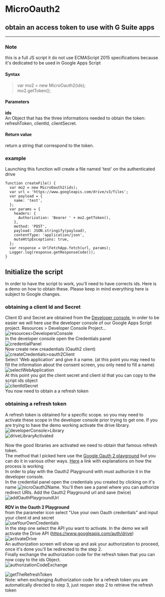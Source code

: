 # MicroOauth2
## obtain an access token to use with G Suite apps
----------

### Note  

this is a full JS script it do not use ECMAScript 2015 specifications because it's dedicated to be used in Google Apps Script

#### Syntax  
> var mo2 = new MicroOauth2(ids);  
> mo2.getToken();  

#### Parameters  
**ids**  
 An Object that has the three informations needed to obtain the token: refreshToken, clientId, clientSecret.  

#### Return value  
return a string that correspond to the token.  


### example  

Launching this function will create a file named 'test' on the authenticated drive  

    function createFile() {
      var mo2 = new MicroOauth2(ids);
      var url = 'https://www.googleapis.com/drive/v3/files';
      var payload = {
        name: 'test',
      };
      var params = {
        headers: {
          Authorization: 'Bearer ' + mo2.getToken(),
        },
        method: 'POST',
        payload: JSON.stringify(payload),
        contentType: 'application/json',
        muteHttpExceptions: true,
      };
      var response = UrlFetchApp.fetch(url, params);
      Logger.log(response.getResponseCode());
    }

## Initialize the script  

In order to have the script to work, you'll need to have corrects ids.
Here is a demo on how to obtain these. Please keep in mind everything here is subject to Google changes.

### obtaining a client Id and Secret  
Client ID and Secret are obtained from the [Developer console](https://console.developers.google.com/), in order to be easier we will here use the developer console of our Google Apps Script project. Resources > Developer Console Project...  
![resources>DevelopersConsole](http://i.imgur.com/SSNpBLQ.png)  
In the developer console open the Credentials panel  
![credentialPanel](http://i.imgur.com/AFsc0KN.png)  
Now create new creadentials (Oauth2 client)  
![createCredentials>oauth2Client](http://i.imgur.com/1TmyO0q.png)  
Select 'Web application' and give it a name. (at this point you may need to fill the information about the consent screen, you only need to fill a name)  
![selectWebApplication](http://i.imgur.com/Y8uVKml.png)  
At this point you got the client secret and client id that you can copy to the script ids object  
![clientIdSecret](http://i.imgur.com/WPGVT1i.png)  
You now need to obtain a a refresh token  

### obtaining a refresh token  
A refresh token is obtained for a specific scope. so you may need to activate these scope in the developer console prior trying to get one. If you are trying to have the demo working activate the drive library.  
![developerConsole>Library](http://i.imgur.com/4GsPOja.png)  
![driveLibraryActivated](http://i.imgur.com/JUhxfA1.png)  

Now the good libraries are activated we need to obtain that famous refresh token.  
The method that I picked here use the [Google Oauth 2 playground](https://developers.google.com/oauthplayground/) but you can do it in various other ways. [Here](https://docs.google.com/presentation/d/1gQV5Dtka75eXMxqixT5-Pv23cIjo53bvbXG930LA0No/edit#slide=id.p) a link with explanations on how the process is working  
In order to play with the Oauth2 Playground with must authorize it in the developer console.  
In the credential panel open the credentials you created by clicking on it's name ![nicroOauth2Name](http://i.imgur.com/G8GparL.png). You'll then see a panel where you can authorize redirect URIs. Add the Oauth2 Playground url and save (twice)  
![addOauthPlaygroundUrl](http://i.imgur.com/TVRepZS.png)  

**RDV in the Oauth 2 Playground**  
from the parameter icon select "Use your own Oauth credentials" and input your client id and secret  
![useYourOwnCredentials](http://i.imgur.com/SMJmHi7.png)  
In the step one select the API you want to activate. In the demo we will activate the Drive API (https://www.googleapis.com/auth/drive)  
![activateDrive](http://i.imgur.com/6GMpvAQ.png)  
An authorization screen will show up and ask your authorization to proceed, once it's done you'll be redirected to the step 2.  
Finally exchange the authorization code for the refresh token that you can now copy to the ids Object.  
![authorizationCodeExchange](http://i.imgur.com/Kav67HA.png)  

![getTheRefreshToken](http://i.imgur.com/67i91wa.png?1)  
Note: when exchanging Authorization code for a refresh token you are automatically directed to step 3, just reopen step 2 to retrieve the refresh token
